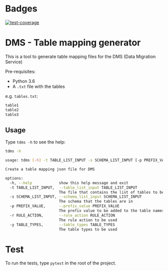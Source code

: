 
# Badges
[![test-coverage](https://github.com/Julio-M/tdms/actions/workflows/ci.yaml/badge.svg?branch=main)](https://github.com/Julio-M/tdms/actions/workflows/test-coverage.yaml)

# DMS - Table mapping generator

This is a tool to generate table mapping files for the DMS (Data Migration Service)

Pre-requisites:

- Python 3.6
- A `.txt` file with the tables

e.g. `tables.txt`:

```txt
table1
table2
table3
```

## Usage

Type `tdms -h` to see the help:

```bash
tdms -h

usage: tdms [-h] -t TABLE_LIST_INPUT -s SCHEMA_LIST_INPUT [-p PREFIX_VALUE] -r RULE_ACTION -y TABLE_TYPES

Create a table mapping json file for DMS

options:
  -h, --help            show this help message and exit
  -t TABLE_LIST_INPUT,  --table_list_input TABLE_LIST_INPUT
                        The file that contains the list of tables to be mapped
  -s SCHEMA_LIST_INPUT, --schema_list_input SCHEMA_LIST_INPUT
                        The schema that the tables are in
  -p PREFIX_VALUE,      --prefix_value PREFIX_VALUE
                        The prefix value to be added to the table names
  -r RULE_ACTION,       --rule_action RULE_ACTION
                        The rule action to be used
  -y TABLE_TYPES,       --table_types TABLE_TYPES
                        The table types to be used
```

# Test

To run the tests, type `pytest` in the root of the project.